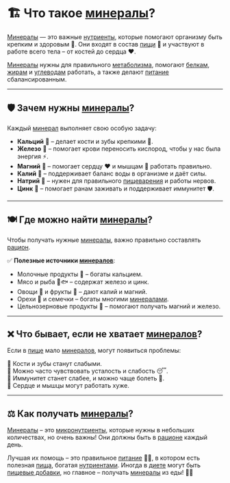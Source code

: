 # 🏗 Что такое [минералы](/home/takoo/2025_kidbook/WORK/health/nutrition/minerals.md)?  

[Минералы](/home/takoo/2025_kidbook/WORK/health/nutrition/minerals.md) — это важные [нутриенты](/home/takoo/2025_kidbook/WORK/health/nutrition/nutrient.md), которые помогают организму быть крепким и здоровым 💪. Они входят в состав [пищи](/home/takoo/2025_kidbook/WORK/health/nutrition/food.md) 🍏 и участвуют в работе всего тела – от костей до сердца ❤️.  

[Минералы](/home/takoo/2025_kidbook/WORK/health/nutrition/minerals.md) нужны для правильного [метаболизма](/home/takoo/2025_kidbook/WORK/health/nutrition/metabolism.md), помогают [белкам](/home/takoo/2025_kidbook/WORK/health/nutrition/protein.md), [жирам](/home/takoo/2025_kidbook/WORK/health/nutrition/fats.md) и [углеводам](/home/takoo/2025_kidbook/WORK/health/nutrition/carbohydrates.md) работать, а также делают [питание](/home/takoo/2025_kidbook/WORK/health/nutrition/nutrition.md) сбалансированным.  

---

## 🛡 Зачем нужны [минералы](/home/takoo/2025_kidbook/WORK/health/nutrition/minerals.md)?  

Каждый [минерал](/home/takoo/2025_kidbook/WORK/health/nutrition/minerals.md) выполняет свою особую задачу:  

- **Кальций** 🥛 – делает кости и зубы крепкими 🦷.  
- **Железо** 🥩 – помогает крови переносить кислород, чтобы у нас была энергия ⚡.  
- **Магний** 🌿 – помогает сердцу ❤️ и мышцам 💪 работать правильно.  
- **Калий** 🍌 – поддерживает баланс воды в организме и даёт силы.  
- **Натрий** 🧂 – нужен для правильного [пищеварения](/home/takoo/2025_kidbook/WORK/health/nutrition/digestion.md) и работы нервов.  
- **Цинк** 🥜 – помогает ранам заживать и поддерживает иммунитет 🛡.  

---

## 🍽 Где можно найти [минералы](/home/takoo/2025_kidbook/WORK/health/nutrition/minerals.md)?  

Чтобы получать нужные [минералы](/home/takoo/2025_kidbook/WORK/health/nutrition/minerals.md), важно правильно составлять [рацион](/home/takoo/2025_kidbook/WORK/health/nutrition/ration.md).  

✅ **Полезные источники [минералов](/home/takoo/2025_kidbook/WORK/health/nutrition/minerals.md)**:  
- Молочные продукты 🥛 – богаты кальцием.  
- Мясо и рыба 🥩🐟 – содержат железо и цинк.  
- Овощи 🥦 и фрукты 🍌 – дают калий и магний.  
- Орехи 🥜 и семечки – богаты многими [минералами](/home/takoo/2025_kidbook/WORK/health/nutrition/minerals.md).  
- Цельнозерновые продукты 🌾 – помогают получать магний и железо.  

---

## ❌ Что бывает, если не хватает [минералов](/home/takoo/2025_kidbook/WORK/health/nutrition/minerals.md)?  

Если в [пище](/home/takoo/2025_kidbook/WORK/health/nutrition/food.md) мало [минералов](/home/takoo/2025_kidbook/WORK/health/nutrition/minerals.md), могут появиться проблемы:  

🚫 Кости и зубы станут слабыми.  
🚫 Можно часто чувствовать усталость и слабость 😴.  
🚫 Иммунитет станет слабее, и можно чаще болеть 🤒.  
🚫 Сердце и мышцы могут работать хуже.  

---

## ⚖️ Как получать [минералы](/home/takoo/2025_kidbook/WORK/health/nutrition/minerals.md)?  

[Минералы](/home/takoo/2025_kidbook/WORK/health/nutrition/minerals.md) – это [микронутриенты](/home/takoo/2025_kidbook/WORK/health/nutrition/micronutients.md), которые нужны в небольших количествах, но очень важны! Они должны быть в [рационе](/home/takoo/2025_kidbook/WORK/health/nutrition/ration.md) каждый день.  

Лучшая их помощь – это правильное [питание](/home/takoo/2025_kidbook/WORK/health/nutrition/nutrition.md) 🥗✅, в котором есть полезная [пища](/home/takoo/2025_kidbook/WORK/health/nutrition/food.md), богатая [нутриентами](/home/takoo/2025_kidbook/WORK/health/nutrition/nutrient.md). Иногда в [диете](/home/takoo/2025_kidbook/WORK/health/nutrition/diet.md) могут быть [пищевые добавки](/home/takoo/2025_kidbook/WORK/health/nutrition/food_additives.md), но главное – получать [минералы](/home/takoo/2025_kidbook/WORK/health/nutrition/minerals.md) из еды! 🍏💚